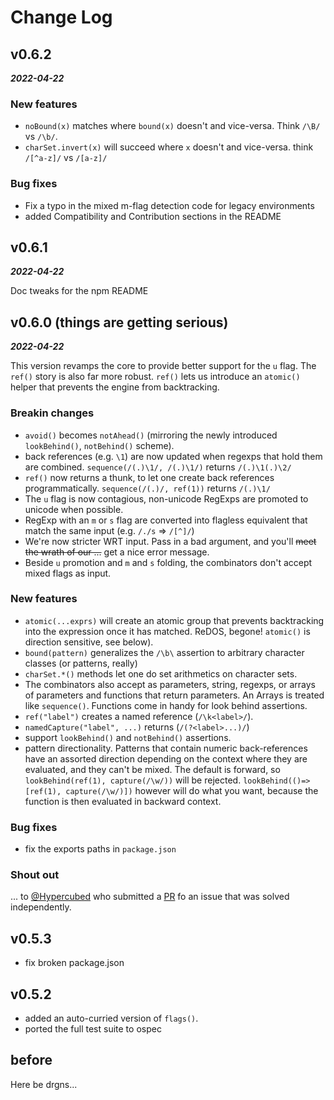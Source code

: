 # Change Log

## v0.6.2

***2022-04-22***

### New features

- `noBound(x)` matches where `bound(x)` doesn't and vice-versa. Think `/\B/` vs `/\b/`.
- `charSet.invert(x)` will succeed where `x` doesn't and vice-versa. think `/[^a-z]/` vs `/[a-z]/`

### Bug fixes

- Fix a typo in the mixed m-flag detection code for legacy environments
- added Compatibility and Contribution sections in the README

## v0.6.1

***2022-04-22***

Doc tweaks for the npm README

## v0.6.0 (things are getting serious)

***2022-04-22***

This version revamps the core to provide better support for the `u` flag. The `ref()` story is also far more robust. `ref()` lets us introduce an `atomic()` helper that prevents the engine from backtracking.

### Breakin changes

- `avoid()` becomes `notAhead()` (mirroring the newly introduced `lookBehind()`, `notBehind()` scheme).
- back references (e.g. `\1`) are now updated when regexps that hold them are combined. `sequence(/(.)\1/, /(.)\1/)` returns `/(.)\1(.)\2/`
- `ref()` now returns a thunk, to let one create back references programmatically. `sequence(/(.)/, ref(1))` returns `/(.)\1/`
- The `u` flag is now contagious, non-unicode RegExps are promoted to unicode when possible.
- RegExp with an `m` or `s` flag are converted into flagless equivalent that match the same input (e.g. `/./s` => `/[^]/`)
- We're now stricter WRT input. Pass in a bad argument, and you'll ~~meet the wrath of our ...~~ get a nice error message.
- Beside `u` promotion and `m` and `s` folding, the combinators don't accept mixed flags as input.

### New features

- `atomic(...exprs)` will create an atomic group that prevents backtracking into the expression once it has matched. ReDOS, begone! `atomic()` is direction sensitive, see below).
- `bound(pattern)` generalizes the `/\b\` assertion to arbitrary character classes (or patterns, really)
- `charSet.*()` methods let one do set arithmetics on character sets.
- The combinators also accept as parameters, string, regexps, or arrays of parameters and functions that return parameters. An Arrays is treated like `sequence()`. Functions come in handy for look behind assertions.
- `ref("label")` creates a named reference (`/\k<label>/`).
- `namedCapture("label", ...)` returns (`/(?<label>...)/`)
- support `lookBehind()` and `notBehind()` assertions.
- pattern directionality. Patterns that contain numeric back-references have an assorted direction depending on the context where they are evaluated, and they can't be mixed. The default is forward, so `lookBehind(ref(1), capture(/\w/))` will be rejected. `lookBehind(()=>[ref(1), capture(/\w/)])` however will do what you want, because the function is then evaluated in backward context.

### Bug fixes

- fix the exports paths in `package.json`

### Shout out

... to [@Hypercubed](https://github.com/Hypercubed) who submitted a [PR](https://github.com/pygy/compose-regexp.js/pull/5) fo an issue that was solved independently.

## v0.5.3

- fix broken package.json

## v0.5.2

- added an auto-curried version of `flags()`.
- ported the full test suite to ospec

## before

Here be drgns...

